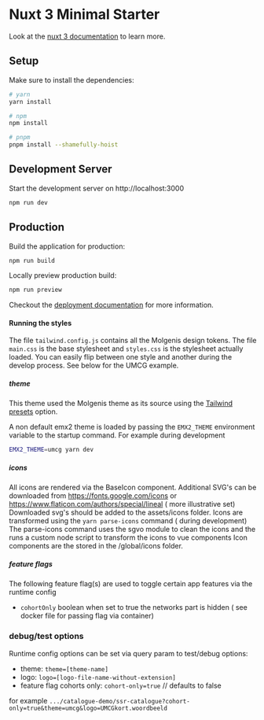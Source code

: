# Nuxt 3 Minimal Starter

Look at the [nuxt 3 documentation](https://v3.nuxtjs.org) to learn more.

## Setup

Make sure to install the dependencies:

```bash
# yarn
yarn install

# npm
npm install

# pnpm
pnpm install --shamefully-hoist
```

## Development Server

Start the development server on http://localhost:3000

```bash
npm run dev
```

## Production

Build the application for production:

```bash
npm run build
```

Locally preview production build:

```bash
npm run preview
```

Checkout the [deployment documentation](https://v3.nuxtjs.org/guide/deploy/presets) for more information.

#### Running the styles

The file `tailwind.config.js` contains all the Molgenis design tokens. The file `main.css` is the base stylesheet and `styles.css` is the stylesheet actually loaded. You can easily flip between one style and another during the develop process. See below for the UMCG example.


##### theme

This theme used the Molgenis theme as its source using the [Tailwind presets](https://tailwindcss.com/docs/presets) option.

A non default emx2 theme is loaded by passing the  ```EMX2_THEME``` environment variable to the startup command.
For example during development

```sh
EMX2_THEME=umcg yarn dev
```

##### icons

All icons are rendered via the BaseIcon component. 
Additional SVG's can be downloaded from https://fonts.google.com/icons or https://www.flaticon.com/authors/special/lineal ( more illustrative set)
Downloaded svg's should be added to the assets/icons folder.
Icons are transformed using the ```yarn parse-icons``` command ( during development)
The parse-icons command uses the sgvo module to clean the icons and the runs a custom node script to transform the icons to vue components
Icon components are the stored in the /global/icons folder.

##### feature flags

The following feature flag(s) are used to toggle certain app features via the runtime config

- ```cohortOnly```  boolean when set to true the networks part is hidden ( see docker file for passing flag via container)


### debug/test options 

Runtime config options can be set via query param to test/debug options:

- theme: ```theme=[theme-name]```
- logo: ```logo=[logo-file-name-without-extension]```
- feature flag cohorts only: ```cohort-only=true``` // defaults to false

for example ```.../catalogue-demo/ssr-catalogue?cohort-only=true&theme=umcg&logo=UMCGkort.woordbeeld```